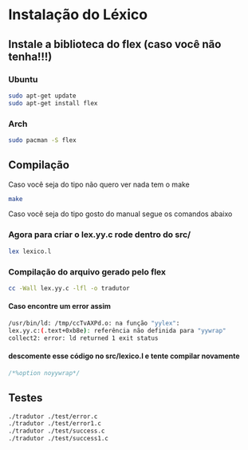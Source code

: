 # Instalação do Léxico

## Instale a biblioteca do flex (caso você não tenha!!!)

### Ubuntu

```bash
sudo apt-get update
sudo apt-get install flex
```
### Arch

```bash
sudo pacman -S flex
```

## Compilação

Caso você seja do tipo não quero ver nada tem o make

```bash
make
```

Caso você seja do tipo gosto do manual segue os comandos abaixo

### Agora para criar o lex.yy.c rode dentro do src/

```bash
lex lexico.l
```

### Compilação do arquivo gerado pelo flex

```bash
cc -Wall lex.yy.c -lfl -o tradutor
```
#### Caso encontre um error assim 

```bash
/usr/bin/ld: /tmp/ccTvAXPd.o: na função "yylex":
lex.yy.c:(.text+0xb8e): referência não definida para "yywrap"
collect2: error: ld returned 1 exit status
```
#### descomente esse código no src/lexico.l e tente compilar novamente

```c
/*%option noyywrap*/
```

## Testes

```bash
./tradutor ./test/error.c
./tradutor ./test/error1.c
./tradutor ./test/success.c
./tradutor ./test/success1.c
```
